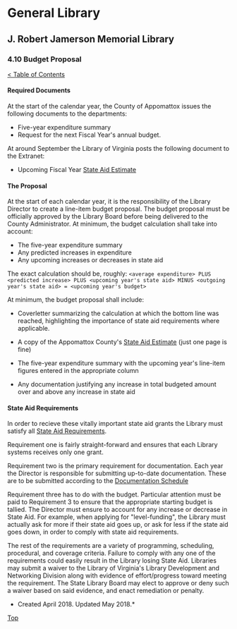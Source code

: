 <head>
	<link rel="stylesheet" type="text/css" href="../main.css">
</head>

[0]: ../README.md
[1]: http://www.lva.virginia.gov/lib-edu/ldnd/state-aid/requirements.asp
[2]: http://vpl.virginia.gov/
[3]: http://vpl.virginia.gov/grants/state-aid/documentation-schedule/
[4]: http://vpl.virginia.gov/grants/state-aid/estimates/
[4.10]: budget-proposal.md

# General Library
## J. Robert Jamerson Memorial Library
### 4.10 Budget Proposal
[< Table of Contents][0]

#### Required Documents

At the start of the calendar year, the County of Appomattox issues the following documents to the departments:

- Five-year expenditure summary
- Request for the next Fiscal Year's annual budget. 

At around September the Library of Virginia posts the following document to the Extranet:
- Upcoming Fiscal Year [State Aid Estimate][4]

#### The Proposal

At the start of each calendar year, it is the responsibility of the Library Director to create a line-item budget proposal. The budget proposal must be officially approved by the Library Board before being delivered to the County Administrator. At minimum, the budget calculation shall take into account:

- The five-year expenditure summary
- Any predicted increases in expenditure
- Any upcoming increases or decreases in state aid

The exact calculation should be, roughly:
``<average expenditure> PLUS <predicted increase> PLUS <upcoming year's state aid> MINUS <outgoing year's state aid> = <upcoming year's budget>``

At minimum, the budget proposal shall include:

- Coverletter summarizing the calculation at which the bottom line was reached, highlighting the importance of state aid requirements where applicable.

- A copy of the Appomattox County's [State Aid Estimate][4] (just one page is fine)

- The five-year expenditure summary with the upcoming year's line-item figures entered in the appropriate column

- Any documentation justifying any increase in total budgeted amount over and above any increase in state aid

#### State Aid Requirements

In order to recieve these vitally important state aid grants the Library must satisfy all [State Aid Requirements][1].

Requirement one is fairly straight-forward and ensures that each Library systems receives only one grant.

Requirement two is the primary requirement for documentation. Each year the Director is responsible for submitting up-to-date documentation. These are to be submitted according to the [Documentation Schedule][3]

Requirement three has to do with the budget. Particular attention must be paid to Requirement 3 to ensure that the appropriate starting budget is tallied. The Director must ensure to account for any increase or decrease in State Aid. For example, when applying for "level-funding", the Library must actually ask for more if their state aid goes up, or ask for less if the state aid goes down, in order to comply with state aid requirements.

The rest of the requirements are a variety of programming, scheduling, procedural, and coverage criteria. Failure to comply with any one of the requirements could easily result in the Library losing State Aid. Libraries may submit a waiver to the Library of Virginia's Library Development and Networking Division along with evidence of effort/progress toward meeting the requirement. The State Library Board may elect to approve or deny such a waiver based on said evidence, and enact remediation or penalty.


* Created April 2018. Updated May 2018.*

[Top][4.10]